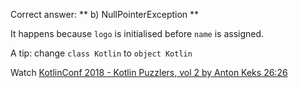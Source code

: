 Correct answer: ** b) NullPointerException **

It happens because `logo` is initialised before `name` is assigned.

A tip: change `class Kotlin` to `object Kotlin`

Watch [KotlinConf 2018 - Kotlin Puzzlers, vol 2 by Anton Keks 26:26](https://www.youtube.com/watch?v=Xq9vBZs0j-8&lc=UgzrxmtADpeVJWbzo-14AaABAg#t=26m26s)
